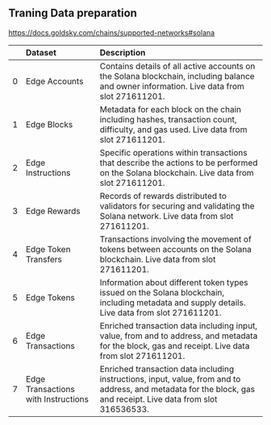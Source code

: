 ## Traning Data preparation


https://docs.goldsky.com/chains/supported-networks#solana

|    | Dataset                             | Description                                                                                                                                                      |
|---:|:------------------------------------|:-----------------------------------------------------------------------------------------------------------------------------------------------------------------|
|  0 | Edge Accounts                       | Contains details of all active accounts on the Solana blockchain, including balance and owner information. Live data from slot 271611201.                        |
|  1 | Edge Blocks                         | Metadata for each block on the chain including hashes, transaction count, difficulty, and gas used. Live data from slot 271611201.                               |
|  2 | Edge Instructions                   | Specific operations within transactions that describe the actions to be performed on the Solana blockchain. Live data from slot 271611201.                       |
|  3 | Edge Rewards                        | Records of rewards distributed to validators for securing and validating the Solana network. Live data from slot 271611201.                                      |
|  4 | Edge Token Transfers                | Transactions involving the movement of tokens between accounts on the Solana blockchain. Live data from slot 271611201.                                          |
|  5 | Edge Tokens                         | Information about different token types issued on the Solana blockchain, including metadata and supply details. Live data from slot 271611201.                   |
|  6 | Edge Transactions                   | Enriched transaction data including input, value, from and to address, and metadata for the block, gas and receipt. Live data from slot 271611201.               |
|  7 | Edge Transactions with Instructions | Enriched transaction data including instructions, input, value, from and to address, and metadata for the block, gas and receipt. Live data from slot 316536533. |